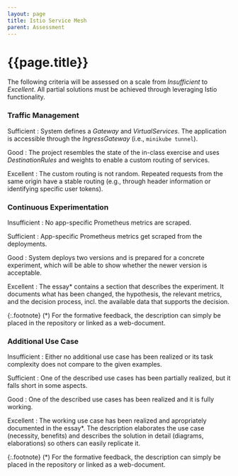 ```yaml
---
layout: page
title: Istio Service Mesh
parent: Assessment
---
```


# {{page.title}}

The following criteria will be assessed on a scale from *Insufficient* to *Excellent*.
All partial solutions must be achieved through leveraging Istio functionality.


### Traffic Management

Sufficient
: System defines a *Gateway* and *VirtualServices*.
The application is accessible through the *IngressGateway* (i.e., `minikube tunnel`).

Good
: The project resembles the state of the in-class exercise and uses *DestinationRules* and weights to enable a custom routing of services.

Excellent
: The custom routing is not random.
Repeated requests from the same origin have a stable routing (e.g., through header information or identifying specific user tokens).

### Continuous Experimentation

Insufficient
: No app-specific Prometheus metrics are scraped.

Sufficient
: App-specific Prometheus metrics get scraped from the deployments.

Good
: System deploys two versions and is prepared for a concrete experiment, which will be able to show whether the newer version is acceptable.

Excellent
: The essay\* contains a section that describes the experiment. It documents what has been changed, the hypothesis, the relevant metrics, and the decision process, incl. the available data that supports the decision.

{:.footnote}
(\*) For the formative feedback, the description can simply be placed in the repository or linked as a web-document.


### Additional Use Case

Insufficient
: Either no additional use case has been realized or its task complexity does not compare to the given examples.

Sufficient
: One of the described use cases has been partially realized, but it falls short in some aspects.

Good
: One of the described use cases has been realized and it is fully working.

Excellent
: The working use case has been realized and apropriately documented in the essay\*.
The description elaborates the use case (necessity, benefits) and describes the solution in detail (diagrams, elaborations) so others can easily replicate it.

{:.footnote}
(\*) For the formative feedback, the description can simply be placed in the repository or linked as a web-document.
